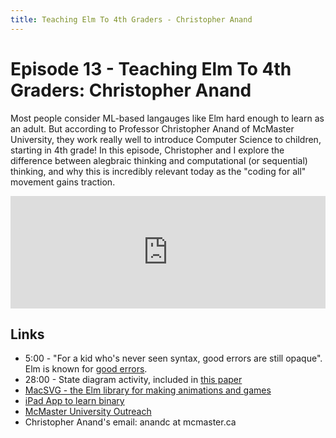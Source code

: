 ```yaml
---
title: Teaching Elm To 4th Graders - Christopher Anand
---
```


# Episode 13 - Teaching Elm To 4th Graders: Christopher Anand

Most people consider ML-based langauges like Elm hard enough to learn as an adult. But according to Professor Christopher Anand of McMaster University, they work really well to introduce Computer Science to children, starting in 4th grade! In this episode, Christopher and I explore the difference between alegbraic thinking and computational (or sequential) thinking, and why this is incredibly relevant today as the "coding for all" movement
gains traction.

<iframe src="https://omny.fm/shows/future-of-coding/1-3-teaching-elm-to-4th-graders-christopher-anand/embed" width="100%" height="180" frameborder="0"></iframe>

## Links</h4>

- 5:00 - "For a kid who's never seen syntax, good errors are still opaque". Elm is known for [good errors](http://elm-lang.org/blog/compiler-errors-for-humans).
- 28:00 - State diagram activity, included in [this paper](https://www.cs.kent.ac.uk/people/staff/sjt/TFPIE2017/TFPIE_2017/Papers/TFPIE_2017_paper_2.pdf)
- [MacSVG - the Elm library for making animations and games](https://github.com/MacCASOutreach/graphicsvg)
- [iPad App to learn binary](https://itunes.apple.com/us/app/image-2-bits/id967807383?ls=1&mt=8)
- [McMaster University Outreach](http://outreach.mcmaster.ca/)
- Christopher Anand's email: anandc at mcmaster.ca
